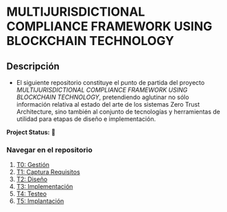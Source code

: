 # MULTIJURISDICTIONAL COMPLIANCE FRAMEWORK USING BLOCKCHAIN TECHNOLOGY

## Descripción
- El siguiente repositorio constituye el punto de partida del proyecto *MULTIJURISDICTIONAL COMPLIANCE FRAMEWORK USING BLOCKCHAIN TECHNOLOGY*, pretendiendo aglutinar no sólo información relativa al estado del arte de los sistemas Zero Trust Architecture, sino también al conjunto de tecnologías y herramientas de utilidad para etapas de diseño e implementación.

**Project Status:** :hammer:

### Navegar en el repositorio
1. [T0: Gestión](./T0/management.md)
2. [T1: Captura Requisitos](./T1/captura_requisitos.md)
3. [T2: Diseño](./T2/design.md)
4. [T3: Implementación](./T3/implementation.md)
4. [T4: Testeo](./T4/testing.md)
4. [T5: Implantación](./T5/production.md)